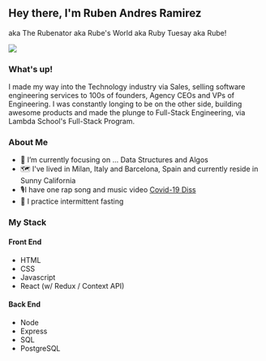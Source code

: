 ## Hey there, I'm Ruben Andres Ramirez
aka The Rubenator aka Rube's World aka Ruby Tuesay aka Rube! 


<img src="https://user-images.githubusercontent.com/51794934/113035197-d3f9c880-9147-11eb-8433-427d6c439419.jpg" >


### What's up!
I made my way into the Technology industry via Sales, selling software engineering services to 100s of founders, Agency CEOs and VPs of Engineering. I was constantly longing to be on the other side, building awesome products and made the plunge to Full-Stack Engineering, via Lambda School's Full-Stack Program. 

### About Me
- 🌱 I’m currently focusing on ... Data Structures and Algos
- 🗺 I've lived in Milan, Italy and Barcelona, Spain and currently reside in Sunny California
- 🎙I have one rap song and music video [Covid-19 Diss](https://www.youtube.com/watch?v=MF-xFIPmp3M)
- 🥑 I practice intermittent fasting 


### My Stack
#### Front End
 - HTML
 - CSS
 - Javascript
 - React (w/ Redux / Context API)


 #### Back End
 - Node
 - Express
 - SQL
 - PostgreSQL
